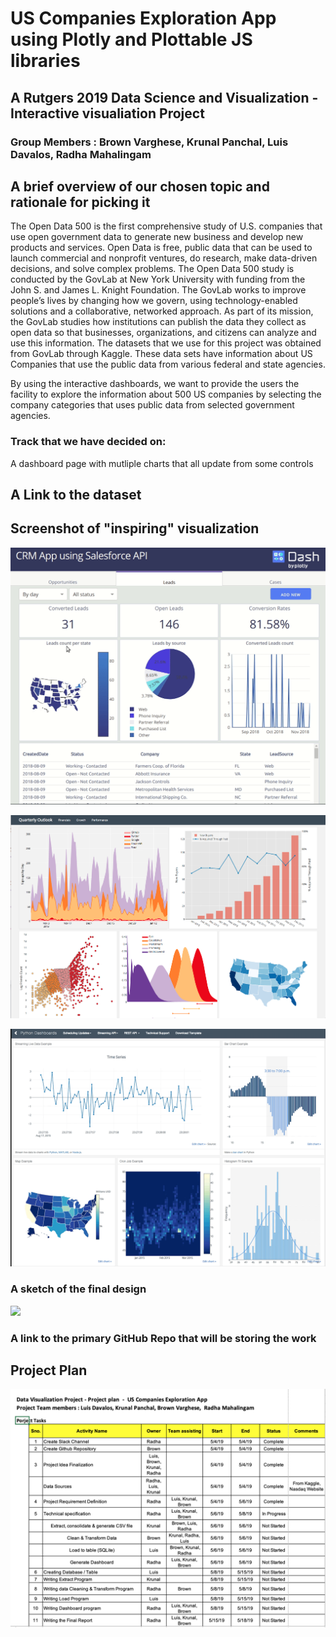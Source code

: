 # US Companies Exploration App using Plotly and Plottable JS libraries

## A Rutgers 2019 Data Science and Visualization - Interactive visualiation Project

### Group Members :  Brown Varghese, Krunal Panchal, Luis Davalos, Radha Mahalingam

## A brief overview of our chosen topic and rationale for picking it

The Open Data 500 is the first comprehensive study of U.S. companies that use open government data to generate new business and develop new products and services. Open Data is free, public data that can be used to launch commercial and nonprofit ventures, do research, make data-driven decisions, and solve complex problems.
The Open Data 500 study is conducted by the GovLab at New York University with funding from the John S. and James L. Knight Foundation. The GovLab works to improve people’s lives by changing how we govern, using technology-enabled solutions and a collaborative, networked approach. As part of its mission, the GovLab studies how institutions can publish the data they collect as open data so that businesses, organizations, and citizens can analyze and use this information.
The datasets that we use for this project was obtained from GovLab through Kaggle.  These data sets have information about US Companies that use the public data from various federal and state agencies.

By using the interactive dashboards, we want to provide the users the facility to explore the information about 500 US companies by selecting the company categories that uses public data from selected government agencies.


### Track that we have decided on:

A dashboard page with mutliple charts that all update from some controls

## A Link to the dataset


## Screenshot of "inspiring" visualization

![](/images/dashboard_inspiration1.png)

![](/images/dashboard_inspiration2.png)

![](/images/dashboard_inspiration3.png)

### A sketch of the final design

![](/images/A_sketch_of_the_final_design.png)


### A link to the primary GitHub Repo that will be storing the work


## Project Plan

![](/images/Project_plan.png)
